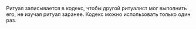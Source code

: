 Ритуал записывается в кодекс, чтобы другой ритуалист мог выполнить его, не изучая ритуал заранее. Кодекс можно использовать только один раз.